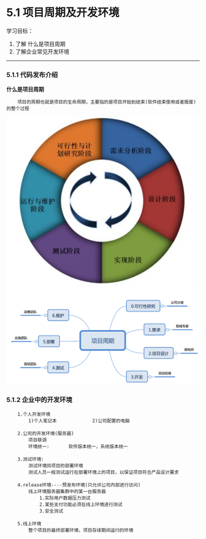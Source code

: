 # 5.1 项目周期及开发环境

学习目标：

1. 了解 什么是项目周期
2. 了解企业常见开发环境

---

### 5.1.1 代码发布介绍

**什么是项目周期**

		项目的周期也就是项目的生命周期，主要指的是项目开始到结束(软件结束使用或者报废)的整个过程

![项目周期](/images/项目周期.png)
![一般性项目周期](/images/一般性项目周期.png)


### 5.1.2 企业中的开发环境

		1.个人开发环境
			1)个人笔记本				2)公司配置的电脑

		2.公司的开发环境(服务器)
			项目联调
			环境统一:		软件版本统一，系统版本统一

		3.测试环境:
			测试环境同项目的部署环境
			测试人员一般测试运行在部署环境上的项目，以保证项目符合产品设计要求

		4.release环境----预发布环境(只允许公司内部进行访问)
			线上环境服务器集群中的某一台服务器
				1.实际用户数据压力测试
				2.某些支付功能必须在线上环境进行测试
				3.安全测试

		5.线上环境
			整个项目的最终部署环境，项目存续期间运行的环境



​                              
